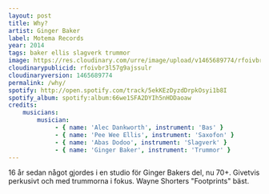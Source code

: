 ```yaml
---
layout: post
title: Why?
artist: Ginger Baker
label: Motema Records
year: 2014
tags: baker ellis slagverk trummor
image: https://res.cloudinary.com/urre/image/upload/v1465689774/rfoivbr3l57g9ajssulr.jpg
cloudinarypublicid: rfoivbr3l57g9ajssulr
cloudinaryversion: 1465689774
permalink: /why/
spotify: http://open.spotify.com/track/5ekKEzDyzdDrpkOsyi1b8I
spotify_album: spotify:album:66we1SFA2DYIh5nHDDaoaw
credits:
    musicians:
        musician:
             - { name: 'Alec Dankworth', instrument: 'Bas' }
             - { name: 'Pee Wee Ellis', instrument: 'Saxofon' }
             - { name: 'Abas Dodoo', instrument: 'Slagverk' }
             - { name: 'Ginger Baker', instrument: 'Trummor' }
---
```


16 år sedan något gjordes i en studio för Ginger Bakers del, nu 70+. Givetvis perkusivt och med trummorna i fokus. Wayne Shorters "Footprints" bäst.